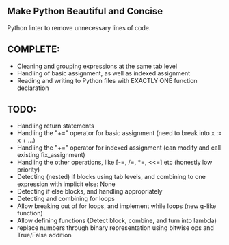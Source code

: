 ## Make Python Beautiful and Concise

Python linter to remove unnecessary lines of code.

## COMPLETE:

- Cleaning and grouping expressions at the same tab level
- Handling of basic assignment, as well as indexed assignment
- Reading and writing to Python files with EXACTLY ONE function declaration

## TODO:

- Handling return statements
- Handling the "+=" operator for basic assignment (need to break into x := x + ...)
- Handling the "+=" operator for indexed assignment (can modify and call existing fix_assignment)
- Handling the other operations, like [-=, /=, *=, <<=] etc (honestly low priority)
- Detecting (nested) if blocks using tab levels, and combining to one expression with implicit else: None
- Detecting if else blocks, and handling appropriately
- Detecting and combining for loops
- Allow breaking out of for loops, and implement while loops (new g-like function)
- Allow defining functions (Detect block, combine, and turn into lambda)
- replace numbers through binary representation using bitwise ops and True/False addition

